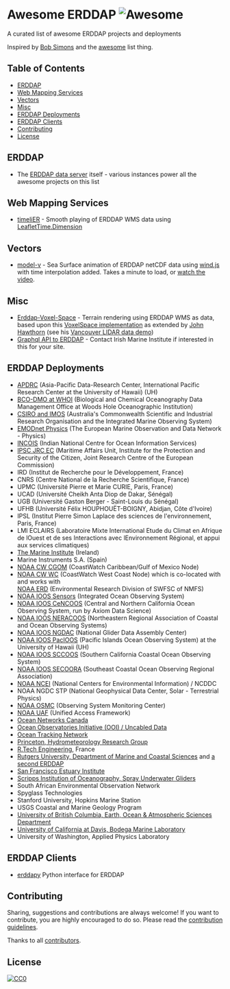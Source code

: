 # Awesome ERDDAP ![Awesome](https://awesome.re/badge.svg)
A curated list of awesome ERDDAP projects and deployments

Inspired by [Bob Simons](https://github.com/BobSimons) and the [awesome](https://github.com/sindresorhus/awesome) list thing.

## Table of Contents
- [ERDDAP](#erddap)
- [Web Mapping Services](#web-mapping-services)
- [Vectors](#vectors)
- [Misc](#misc)
- [ERDDAP Deployments](#erddap-deployments)
- [ERDDAP Clients](#erddap-clients)
- [Contributing](#contributing)
- [License](#license)


## ERDDAP
- The [ERDDAP data server](https://github.com/BobSimons/erddap) itself - various instances power all the awesome projects on this list

## Web Mapping Services
- [timeliER](https://irishmarineinstitute.github.io/timeliER/#IMI_CONN_3D) - Smooth playing of ERDDAP WMS data using [LeafletTime.Dimension](https://github.com/socib/Leaflet.TimeDimension) 

## Vectors
- [model-v](http://digitalocean.ie/model-v/) - Sea Surface animation of ERDDAP netCDF data using [wind.js](https://github.com/Esri/wind-js) with time interpolation added. Takes a minute to load, or [watch the video](http://digitalocean.ie/model-v/connemara/).

## Misc
- [Erddap-Voxel-Space](https://irishmarineinstitute.github.io/Erddap-Voxel-Space/VoxelSpace.html) - Terrain rendering using ERDDAP WMS as data, based upon this  [VoxelSpace implementation](https://github.com/s-macke/VoxelSpace) as extended by [John Hawthorn](https://github.com/jhawthorn/VoxelSpace) (see his [Vancouver LIDAR data demo](https://jhawthorn.github.io/VoxelSpace/VoxelSpace.html))
- [Graphql API to ERDDAP](https://api.digitalocean.ie/) - Contact Irish Marine Institute if interested in this for your site.

## ERDDAP Deployments
-   [APDRC](http://apdrc.soest.hawaii.edu/erddap/index.html) (Asia-Pacific Data-Research Center, International Pacific Research Center at the University of Hawaii) (UH)
-   [BCO-DMO at WHOI](https://erddap.bco-dmo.org/erddap/index.html) (Biological and Chemical Oceanography Data Management Office at Woods Hole Oceanographic Institution)
-   [CSIRO and IMOS](http://rs-data1-mel.csiro.au/erddap/index.html) (Australia's Commonwealth Scientific and Industrial Research Organisation and the Integrated Marine Observing System)
-   [EMODnet Physics](http://erddap.emodnet-physics.eu/erddap/index.html) (The European Marine Observation and Data Network - Physics)
-   [INCOIS](http://erddap.incois.gov.in/erddap/index.html) (Indian National Centre for Ocean Information Services)
-   [IPSC JRC EC](https://bluehub.jrc.ec.europa.eu/erddap/index.html) (Maritime Affairs Unit, Institute for the Protection and Security of the Citizen, Joint Research Centre of the European Commission)
-   IRD (Institut de Recherche pour le Développement, France)  
-   CNRS (Centre National de la Recherche Scientifique, France)  
-   UPMC (Université Pierre et Marie CURIE, Paris, France)  
-   UCAD (Université Cheikh Anta Diop de Dakar, Sénégal)  
-   UGB (Université Gaston Berger - Saint-Louis du Sénégal)  
-   UFHB (Université Félix HOUPHOUËT-BOIGNY, Abidjan, Côte d'Ivoire)  
-   IPSL (Institut Pierre Simon Laplace des sciences de l'environnement, Paris, France)  
-   LMI ECLAIRS (Laboratoire Mixte International Etude du Climat en Afrique de lOuest et de ses Interactions avec lEnvironnement Régional, et appui aux services climatiques)
-   [The Marine Institute](https://erddap.marine.ie/erddap/index.html) (Ireland)
-   Marine Instruments S.A. (Spain)
-   [NOAA CW CGOM](http://cwcgom.aoml.noaa.gov/erddap/index.html) (CoastWatch Caribbean/Gulf of Mexico Node)
-   [NOAA CW WC](https://coastwatch.pfeg.noaa.gov/erddap/index.html) (CoastWatch West Coast Node) which is co-located with and works with  
    [NOAA ERD](https://coastwatch.pfeg.noaa.gov/erddap/index.html) (Environmental Research Division of SWFSC of NMFS)
-   [NOAA IOOS Sensors](http://erddap.sensors.ioos.us/erddap/) (Integrated Ocean Observing System)
-   [NOAA IOOS CeNCOOS](http://erddap.axiomdatascience.com/erddap/index.html) (Central and Northern California Ocean Observing System, run by Axiom Data Science)
-   [NOAA IOOS NERACOOS](http://www.neracoos.org/erddap/index.html) (Northeastern Regional Association of Coastal and Ocean Observing Systems)
-   [NOAA IOOS NGDAC](https://data.ioos.us/gliders/erddap/index.html) (National Glider Data Assembly Center)
-   [NOAA IOOS PacIOOS](http://oos.soest.hawaii.edu/erddap/index.html) (Pacific Islands Ocean Observing System) at the University of Hawaii (UH)
-   [NOAA IOOS SCCOOS](http://sccoos.org/erddap/index.html) (Southern California Coastal Ocean Observing System)
-   [NOAA IOOS SECOORA](http://erddap.secoora.org/erddap/index.html) (Southeast Coastal Ocean Observing Regional Association)
-   [NOAA NCEI](https://ecowatch.ncddc.noaa.gov/erddap/index.html) (National Centers for Environmental Information) / NCDDC
-   NOAA NGDC STP (National Geophysical Data Center, Solar - Terrestrial Physics)
-   [NOAA OSMC](http://osmc.noaa.gov/erddap/index.html) (Observing System Monitoring Center)
-   [NOAA UAF](https://upwell.pfeg.noaa.gov/erddap/index.html) (Unified Access Framework)
-   [Ocean Networks Canada](http://dap.onc.uvic.ca/erddap/index.html)
-   [Ocean Observatories Initiative (OOI) / Uncabled Data](https://erddap-uncabled.oceanobservatories.org/uncabled/erddap/index.html)
-   [Ocean Tracking Network](https://members.oceantrack.org/erddap/index.html)
-   [Princeton, Hydrometeorology Research Group](http://hydromet-thredds.princeton.edu:8000/erddap/index.html)
-   [R.Tech Engineering](https://meteo.rtech.fr/erddap/index.html), France
-   [Rutgers University, Department of Marine and Coastal Sciences](https://www.myroms.org:8080/erddap/) and [a second ERDDAP](http://tds.marine.rutgers.edu/erddap/info/index.html?page=1&itemsPerPage=1000)
-   [San Francisco Estuary Institute](http://sfbaynutrients.sfei.org/erddap/index.html)
-   [Scripps Institution of Oceanography, Spray Underwater Gliders](https://spraydata.ucsd.edu/erddap/index.html)
-   South African Environmental Observation Network
-   Spyglass Technologies
-   Stanford University, Hopkins Marine Station
-   USGS Coastal and Marine Geology Program
-   [University of British Columbia, Earth, Ocean & Atmospheric Sciences Department](https://salishsea.eos.ubc.ca/erddap/index.html)
-   [University of California at Davis, Bodega Marine Laboratory](http://bmlsc.ucdavis.edu:8080/erddap/index.html)
-   University of Washington, Applied Physics Laboratory

## ERDDAP Clients

- [erddapy](pyoceans.github.io/erddapy) Python interface for ERDDAP

## Contributing
Sharing, suggestions and contributions are always welcome! If you want to contribute, you are highly encouraged to do so. Please read the [contribution guidelines](CONTRIBUTING.md).

Thanks to all [contributors](https://github.com/IrishMarineInstitute/awesome-erddap/graphs/contributors).

## License
[![CC0](https://licensebuttons.net/p/zero/1.0/88x31.png)](https://creativecommons.org/publicdomain/zero/1.0/)
